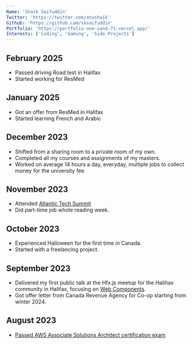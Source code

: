 ```yaml
---
Name: 'Shaik Saifuddin'
Twitter: 'https://twitter.com/atushaik'
Github: 'https://github.com/sksaifuddin'
Portfolio: 'https://portfolio-one-sand-71.vercel.app/'
Interests: ['Coding', 'Gaming', 'Side Projects']
---
```


## February 2025
- Passed driving Road test in Halifax
- Started working for ResMed

## January 2025
- Got an offer from ResMed in Halifax
- Started learning French and Arabic

## December 2023
- Shifted from a sharing room to a private room of my own.
- Completed all my courses and assignments of my masters.
- Worked on average 14 hours a day, everyday, multiple jobs to collect money for the university fee

## November 2023
- Attended [Atlantic Tech Summit](https://www.atlantictechsummit.com/)
- Did part-time job whole reading week. 

## October 2023
- Experienced Halloween for the first time in Canada.
- Started with a freelancing project.

## September 2023
- Delivered my first public talk at the Hfx.js meetup for the Halihax community in Halifax, focusing on [Web Components](https://docs.google.com/presentation/d/1A0D5JLVM5MxANrsCPuiBGa5DTiqNfpA7DEZ0tE7Bm9Q/edit?usp=sharing).
- Got offer letter from Canada Revenue Agency for Co-op starting from winter 2024.

## August 2023
- [Passed AWS Associate Solutions Architect certification exam](https://www.credly.com/badges/cd86c6f3-bc23-46bb-8788-70332fab6b13/public_url)  

